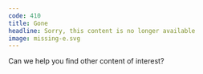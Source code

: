 ```yaml
---
code: 410
title: Gone
headline: Sorry, this content is no longer available
image: missing-e.svg
---
```

Can we help you find other content of interest?
